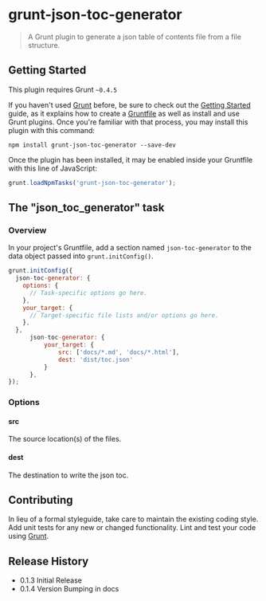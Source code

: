 # grunt-json-toc-generator

> A Grunt plugin to generate a json table of contents file from a file structure.

## Getting Started
This plugin requires Grunt `~0.4.5`

If you haven't used [Grunt](http://gruntjs.com/) before, be sure to check out the [Getting Started](http://gruntjs.com/getting-started) guide, as it explains how to create a [Gruntfile](http://gruntjs.com/sample-gruntfile) as well as install and use Grunt plugins. Once you're familiar with that process, you may install this plugin with this command:

```shell
npm install grunt-json-toc-generator --save-dev
```

Once the plugin has been installed, it may be enabled inside your Gruntfile with this line of JavaScript:

```js
grunt.loadNpmTasks('grunt-json-toc-generator');
```

## The "json_toc_generator" task

### Overview
In your project's Gruntfile, add a section named `json-toc-generator` to the data object passed into `grunt.initConfig()`.

```js
grunt.initConfig({
  json-toc-generator: {
    options: {
      // Task-specific options go here.
    },
    your_target: {
      // Target-specific file lists and/or options go here.
    },
  },
      json-toc-generator: {
          your_target: {
              src: ['docs/*.md', 'docs/*.html'],
              dest: 'dist/toc.json'
          }
      },
});
```

### Options

#### src
The source location(s) of the files.

#### dest
The destination to write the json toc.

## Contributing
In lieu of a formal styleguide, take care to maintain the existing coding style. Add unit tests for any new or changed functionality. Lint and test your code using [Grunt](http://gruntjs.com/).

## Release History
* 0.1.3 Initial Release
* 0.1.4 Version Bumping in docs